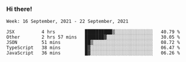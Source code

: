 ### Hi there!

<!--START_SECTION:waka-->
```text
Week: 16 September, 2021 - 22 September, 2021

JSX          4 hrs           ██████████▒░░░░░░░░░░░░░░   40.79 % 
Other        2 hrs 57 mins   ███████▓░░░░░░░░░░░░░░░░░   30.05 % 
JSON         51 mins         ██▒░░░░░░░░░░░░░░░░░░░░░░   08.72 % 
TypeScript   38 mins         █▓░░░░░░░░░░░░░░░░░░░░░░░   06.47 % 
JavaScript   36 mins         █▓░░░░░░░░░░░░░░░░░░░░░░░   06.26 % 
```
<!--END_SECTION:waka-->
